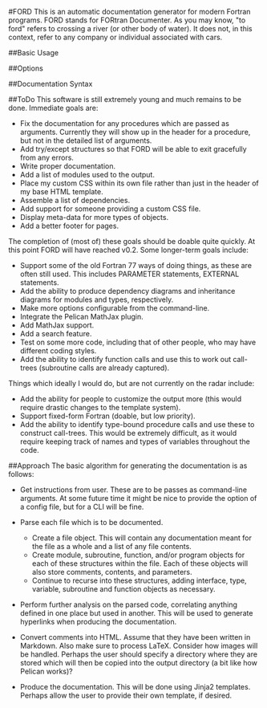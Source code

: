 #FORD
This is an automatic documentation generator for modern Fortran programs.
FORD stands for FORtran Documenter. As you may know, "to ford" refers to
crossing a river (or other body of water). It does not, in this context, refer
to any company or individual associated with cars.

##Basic Usage

##Options

##Documentation Syntax

##ToDo
This software is still extremely young and much remains to be done. Immediate
goals are:

- Fix the documentation for any procedures which are passed as arguments.
  Currently they will show up in the header for a procedure, but not in the
  detailed list of arguments.
- Add try/except structures so that FORD will be able to exit gracefully
  from any errors.
- Write proper documentation.
- Add a list of modules used to the output.
- Place my custom CSS within its own file rather than just in the header of
  my base HTML template.
- Assemble a list of dependencies.
- Add support for someone providing a custom CSS file.
- Display meta-data for more types of objects.
- Add a better footer for pages.

The completion of (most of) these goals should be doable quite quickly. At this
point FORD will have reached v0.2. Some longer-term goals include:

- Support some of the old Fortran 77 ways of doing things, as these are often
  still used. This includes PARAMETER statements, EXTERNAL statements.
- Add the ability to produce dependency diagrams and inheritance diagrams for
  modules and types, respectively.
- Make more options configurable from the command-line.
- Integrate the Pelican MathJax plugin.
- Add MathJax support.
- Add a search feature.
- Test on some more code, including that of other people, who may have different
  coding styles.
- Add the ability to identify function calls and use this to work out
  call-trees (subroutine calls are already captured).

Things which ideally I would do, but are not currently on the radar include:
- Add the ability for people to customize the output more (this would require
  drastic changes to the template system).
- Support fixed-form Fortran (doable, but low priority).
- Add the ability to identify type-bound procedure calls and use these to
  construct call-trees. This would be extremely difficult, as it would
  require keeping track of names and types of variables throughout the code.


##Approach
The basic algorithm for generating the documentation is as follows:

- Get instructions from user. These are to be passes as command-line arguments.
  At some future time it might be nice to provide the option of a config file,
  but for a CLI will be fine.
- Parse each file which is to be documented.

   - Create a file object. This will contain any documentation meant for the
     file as a whole and a list of any file contents.
   - Create module, subroutine, function, and/or program objects for each of
     these structures within the file. Each of these objects will also store
	 comments, contents, and parameters.
   - Continue to recurse into these structures, adding interface, type,
     variable, subroutine and function objects as necessary.

- Perform further analysis on the parsed code, correlating anything defined
  in one place but used in another. This will be used to generate hyperlinks
  when producing the documentation.
- Convert comments into HTML. Assume that they have been written in Markdown.
  Also make sure to process LaTeX. Consider how images will be handled. Perhaps
  the user should specify a directory where they are stored which will then
  be copied into the output directory (a bit like how Pelican works)?
- Produce the documentation. This will be done using Jinja2 templates. Perhaps
  allow the user to provide their own template, if desired.

